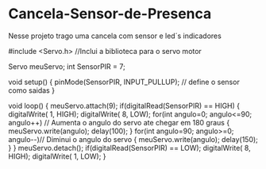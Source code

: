 # Cancela-Sensor-de-Presenca
Nesse projeto trago uma cancela com sensor e led´s indicadores

#include <Servo.h> //Inclui a biblioteca para o servo motor

Servo meuServo;
int SensorPIR = 7;
 
void setup() 
{
  pinMode(SensorPIR, INPUT_PULLUP); // define o sensor como saidas 
}
 
void loop() 
{
  meuServo.attach(9);
  if(digitalRead(SensorPIR) == HIGH)
  {
    digitalWrite( 1, HIGH);
    digitalWrite( 8, LOW);
    for(int angulo=0; angulo<=90; angulo++) // Aumenta o angulo do servo ate chegar em 180 graus
    {
      meuServo.write(angulo);
      delay(100);
    }
    for(int angulo=90; angulo>=0; angulo--)// Diminui o angulo do servo
    {
      meuServo.write(angulo);
      delay(150);
    }
  }
  meuServo.detach();
  if(digitalRead(SensorPIR) == LOW);
    digitalWrite( 8, HIGH);
  digitalWrite( 1, LOW);
}
